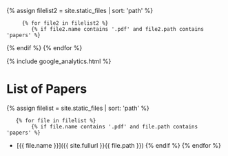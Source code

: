 {% assign filelist2 = site.static_files | sort: 'path'  %}

         {% for file2 in filelist2 %}
            {% if file2.name contains '.pdf' and file2.path contains 'papers' %}
<link rel="canonical" href="{{ site.fullurl}}{{ file2.path }}" />
            {% endif %}
        {% endfor %} 

{% include google_analytics.html %}

# List of Papers

{% assign filelist = site.static_files | sort: 'path'  %}
    
       {% for file in filelist %}
            {% if file.name contains '.pdf' and file.path contains 'papers' %}
 - [{{ file.name }}]({{ site.fullurl }}{{ file.path }})
            {% endif %}
        {% endfor %}
        
        
